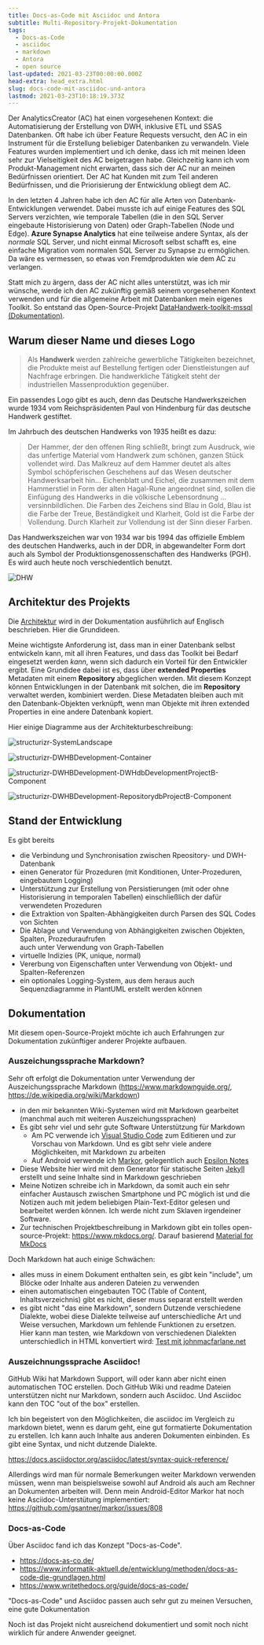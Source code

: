 ```yaml
---
title: Docs-as-Code mit Asciidoc und Antora
subtitle: Multi-Repository-Projekt-Dokumentation
tags:
  - Docs-as-Code
  - asciidoc
  - markdown
  - Antora
  - open source
last-updated: 2021-03-23T00:00:00.000Z
head-extra: head_extra.html
slug: docs-code-mit-asciidoc-und-antora
lastmod: 2021-03-23T10:18:19.373Z
---
```


Der AnalyticsCreator (AC) hat einen vorgesehenen Kontext: die Automatisierung der Erstellung von DWH, inklusive ETL und SSAS Datenbanken. Oft habe ich über Feature Requests versucht, den AC in ein Instrument für die Erstellung beliebiger Datenbanken zu verwandeln. Viele Features wurden implementiert und ich denke, dass ich mit meinen Ideen sehr zur Vielseitigkeit des AC beigetragen habe. Gleichzeitig kann ich vom Produkt-Management nicht erwarten, dass sich der AC nur an meinen Bedürfnissen orientiert. Der AC hat Kunden mit zum Teil anderen Bedürfnissen, und die Priorisierung der Entwicklung obliegt dem AC.

In den letzten 4 Jahren habe ich den AC für alle Arten von Datenbank-Entwicklungen verwendet. Dabei musste ich auf einige Features des SQL Servers verzichten, wie temporale Tabellen (die in den SQL Server eingebaute Historisierung von Daten) oder Graph-Tabellen (Node und Edge). **Azure Synapse Analytics** hat eine teilweise andere Syntax, als der *normale* SQL Server, und nicht einmal Microsoft selbst schafft es, eine einfache Migration vom normalen SQL Server zu Synapse zu ermöglichen. Da wäre es vermessen, so etwas von Fremdprodukten wie dem AC zu verlangen.

Statt mich zu ärgern, dass der AC nicht alles unterstützt, was ich mir wünsche, werde ich den AC zukünftig gemäß seinem vorgesehenen Kontext verwenden und für die allgemeine Arbeit mit Datenbanken mein eigenes Toolkit. So entstand das Open-Source-Projekt [DataHandwerk-toolkit-mssql (Dokumentation)](https://datahandwerk.github.io/docs).

## Warum dieser Name und dieses Logo

>Als **Handwerk** werden zahlreiche gewerbliche Tätigkeiten bezeichnet, die Produkte meist auf Bestellung fertigen oder Dienstleistungen auf Nachfrage erbringen. Die handwerkliche Tätigkeit steht der industriellen Massenproduktion gegenüber.

Ein passendes Logo gibt es auch, denn das Deutsche Handwerkszeichen wurde 1934 vom Reichspräsidenten Paul von Hindenburg für das deutsche Handwerk gestiftet.

Im Jahrbuch des deutschen Handwerks von 1935 heißt es dazu:

>Der Hammer, der den offenen Ring schließt, bringt zum Ausdruck, wie das unfertige Material vom Handwerk zum schönen, ganzen Stück vollendet wird. Das Malkreuz auf dem Hammer deutet als altes Symbol schöpferischen Geschehens auf das Wesen deutscher Handwerksarbeit hin… Eichenblatt und Eichel, die zusammen mit dem Hammerstiel in Form der alten Hagal-Rune angeordnet sind, sollen die Einfügung des Handwerks in die völkische Lebensordnung … versinnbildlichen. Die Farben des Zeichens sind Blau in Gold, Blau ist die Farbe der Treue, Beständigkeit und Klarheit, Gold ist die Farbe der Vollendung. Durch Klarheit zur Vollendung ist der Sinn dieser Farben.

Das Handwerkszeichen war von 1934 war bis 1994 das offizielle Emblem des deutschen Handwerks, auch in der DDR, in abgewandelter Form dort auch als Symbol der Produktionsgenossenschaften des Handwerks (PGH). Es wird auch heute noch verschiedentlich benutzt. 

![DHW](../assets/img/blog/DatenHandwerk-toolkit-mssql.svg)

## Architektur des Projekts

Die [Architektur](https://datahandwerk.github.io/docs/dhw/0.1.0/arc/architecture.html) wird in der Dokumentation ausführlich auf Englisch beschrieben. Hier die Grundideen.

Meine wichtigste Anforderung ist, dass man in einer Datenbank selbst entwickeln kann, mit all ihren Features, und dass das Toolkit bei Bedarf eingesetzt werden *kann*, wenn sich dadurch ein Vorteil für den Entwickler ergibt. Eine Grundidee dabei ist es, dass über **extended Properties** Metadaten mit einem **Repository** abgeglichen werden. Mit diesem Konzept können Entwicklungen in der Datenbank mit solchen, die im **Repository** verwaltet werden, kombiniert werden. Diese Metadaten bleiben auch mit den Datenbank-Objekten verknüpft, wenn man Objekte mit ihren extended Properties in eine andere Datenbank kopiert.

Hier einige Diagramme aus der Architekturbeschreibung:

![structurizr-SystemLandscape](../assets/img/blog/structurizr-SystemLandscape.svg)

![structurizr-DWHBDevelopment-Container](../assets/img/blog/structurizr-DWHBDevelopment-Container.svg)

![structurizr-DWHBDevelopment-DWHdbDevelopmentProjectB-Component](../assets/img/blog/structurizr-DWHBDevelopment-DWHdbDevelopmentProjectB-Component.svg)

![structurizr-DWHBDevelopment-RepositorydbProjectB-Component](../assets/img/blog/structurizr-DWHBDevelopment-RepositorydbProjectB-Component.svg)

## Stand der Entwicklung

Es gibt bereits

- die Verbindung und Synchronisation zwischen Rpeository- und DWH-Datenbank
- einen Generator für Prozeduren (mit Konditionen, Unter-Prozeduren, eingebautem Logging)
- Unterstützung zur Erstellung von Persistierungen (mit oder ohne Historisierung in temporalen Tabellen) einschließlich der dafür verwendeten Prozeduren
- die Extraktion von Spalten-Abhängigkeiten durch Parsen des SQL Codes von Sichten
- Die Ablage und Verwendung von Abhängigkeiten zwischen Objekten, Spalten, Prozeduraufrufen  
  auch unter Verwendung von Graph-Tabellen
- virtuelle Indizies (PK, unique, normal)
- Vererbung von Eigenschaften unter Verwendung von Objekt- und Spalten-Referenzen
- ein optionales Logging-System, aus dem heraus auch Sequenzdiagramme in PlantUML erstellt werden können

## Dokumentation

Mit diesem open-Source-Projekt möchte ich auch Erfahrungen zur Dokumentation zukünftiger anderer Projekte aufbauen.

### Auszeichungssprache Markdown?

Sehr oft erfolgt die Dokumentation unter Verwendung der Auszeichungssprache Markdown (https://www.markdownguide.org/, https://de.wikipedia.org/wiki/Markdown)

- in den mir bekannten Wiki-Systemen wird mit Markdown gearbeitet (manchmal auch mit weiteren Auszeichungssprachen)
- Es gibt sehr viel und sehr gute Software Unterstützung für Markdown
  - Am PC verwende ich [Visual Studio Code](https://code.visualstudio.com/) zum Editieren und zur Vorschau von Markdown. Und es gibt sehr viele andere Möglichkeiten, mit Markdown zu arbeiten
  - Auf Android verwende ich [Markor](https://gsantner.net/project/markor.html), gelegentlich auch [Epsilon Notes](http://epsilonexpert.com/e/index.php?i=1)
- Diese Website hier wird mit dem Generator für statische Seiten [Jekyll](https://jekyllrb.com/) erstellt und seine Inhalte sind in Markdown geschrieben
- Meine Notizen schreibe ich in Markdown, da somit auch ein sehr einfacher Austausch zwischen Smartphone und PC möglich ist und die Notizen auch mit jedem beliebigen Plain-Text-Editor gelesen und bearbeitet werden können. Ich werde nicht zum Sklaven irgendeiner Software.
- Zur technischen Projektbeschreibung in Markdown gibt ein tolles open-source-Projekt: https://www.mkdocs.org/. Darauf basierend [Material for MkDocs](https://squidfunk.github.io/mkdocs-material/)


Doch Markdown hat auch einige Schwächen:

- alles muss in einem Dokument enthalten sein, es gibt kein "include", um Blöcke oder Inhalte aus anderen Dateien zu verwenden
- einen automatischen eingebauten TOC (Table of Content, Inhaltsverzeichnis) gibt es nicht, dieser muss separat erstellt werden
- es gibt nicht "das eine Markdown", sondern Dutzende verschiedene Dialekte, wobei diese Dialekte teilweise auf unterschiedliche Art und Weise versuchen, Markdown um fehlende Funktionen zu ersetzen.  
  Hier kann man testen, wie Markdown von verschiedenen Dialekten unterschiedlich in HTML konvertiert wird: [Test mit johnmacfarlane.net](https://johnmacfarlane.net/babelmark2/?normalize=1&text=*+A%0A+*+B%0A++*+C%0A+++*+D%0A++++*+E%0A+++++*+F%0A++++++*+G)

### Auszeichnungssprache Asciidoc!

GitHub Wiki hat Markdown Support, will oder kann aber nicht einen automatischen TOC erstellen. Doch GitHub Wiki und readme Dateien unterstützen nicht nur Markdown, sondern auch Asciidoc. Und Asciidoc kann den TOC "out of the box" erstellen.

Ich bin begeistert von den Möglichkeiten, die asciidoc im Vergleich zu markdown bietet, wenn es darum geht, eine gut formatierte Dokumentation zu erstellen. Ich kann auch Inhalte aus anderen Dokumenten einbinden. Es gibt eine Syntax, und nicht dutzende Dialekte.

https://docs.asciidoctor.org/asciidoc/latest/syntax-quick-reference/

Allerdings wird man für normale Bemerkungen weiter Markdown verwenden müssen, wenn man beispielsweise sowohl auf Android als auch am Rechner an Dokumenten arbeiten will. Denn mein Android-Editor Markor hat noch keine Asciidoc-Unterstütung implementiert: https://github.com/gsantner/markor/issues/808

### Docs-as-Code

Über Asciidoc fand ich das Konzept "Docs-as-Code".

- https://docs-as-co.de/
- https://www.informatik-aktuell.de/entwicklung/methoden/docs-as-code-die-grundlagen.html
- https://www.writethedocs.org/guide/docs-as-code/

"Docs-as-Code" und Asciidoc passen auch sehr gut zu meinen Versuchen, eine gute Dokumentation






Noch ist das Projekt nicht ausreichend dokumentiert und somit noch nicht wirklich für andere Anwender geeignet.
